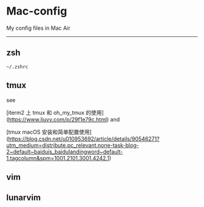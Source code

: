 # Mac-config
My config files in Mac Air

---

## zsh
`~/.zshrc`


## tmux
see


[iterm2 上 tmux 和 oh_my_tmux 的使用]
(https://www.liuvv.com/p/29f1e79c.html)
and

[tmux macOS 安装和简单配置使用]
(https://blog.csdn.net/u010953692/article/details/90546271?utm_medium=distribute.pc_relevant.none-task-blog-2~default~baidujs_baidulandingword~default-1.tagcolumn&spm=1001.2101.3001.4242.1)
## vim

## lunarvim


## 
